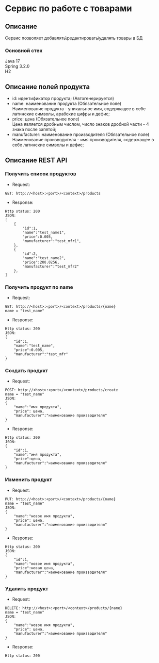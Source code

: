 # Сервис по работе с товарами

## Описание
Сервис позволяет добавлять\редактировать\удалять товары в БД

### Основной стек
Java 17   
Spring 3.2.0   
H2

## Описание полей продукта
- id: идентификатор продукта; (Автогенерируется)
- name: наименование продукта (Обязательное поле)   
Наименование продукта - уникальное имя, содержащее в себе латинские символы, арабские цифры и дефис;
- price: цена (Обязательное поле)   
Цена является дробным числом, число знаков дробной части - 4 знака после запятой;
- manufacturer: наименование производителя (Обязательное поле)   
Наименование производителя - имя производителя, содержащее в себе латинские символы и дефис;

## Описание REST API
### Получить список продуктов
- Request:   
```
GET: http://<host>:<port>/<context>/products
```
- Response:    
```
Http status: 200   
JSON:
[
    {
        "id":1,
        "name":"test_name1",
        "price":0.005,
        "manufacturer":"test_mfr1",
    },
    {
        "id":2,
        "name":"test_name2",
        "price":200.0256,
        "manufacturer":"test_mfr2"
    },
]
```
### Получить продукт по name
- Request:
```
GET: http://<host>:<port>/<context>/products/{name}   
name = "test_name"
```
- Response:
```
Http status: 200   
JSON:
{
    "id":1,
    "name":"test_name",
    "price":0.005,
    "manufacturer":"test_mfr"
}
```
### Создать продукт
- Request:
```
POST: http://<host>:<port>/<context>/products/create 
name = "test_name"   
JSON:   
{
    "name":"имя продукта",
    "price": цена,
    "manufacturer":"наименование производителя"
}
```
- Response:
```
Http status: 200   
JSON:
{
    "id":1,
    "name":"имя продукта",
    "price":цена,
    "manufacturer":"наименование производителя"
}
```
### Изменить продукт
- Request:
```
PUT: http://<host>:<port>/<context>/products/{name} 
name = "test_name"   
JSON:   
{
    "name":"новое имя продукта",
    "price": цена,
    "manufacturer":"наименование производителя"
}
```
- Response:
```
Http status: 200   
JSON:
{
    "id":1,
    "name":"новое имя продукта",
    "price":новая цена,
    "manufacturer":"наименование производителя"
}
```
### Удалить продукт
- Request:
```
DELETE: http://<host>:<port>/<context>/products/{name} 
name = "test_name"   
JSON:   
{
    "name":"новое имя продукта",
    "price": цена,
    "manufacturer":"наименование производителя"
}
```
- Response:
```
Http status: 200   
```